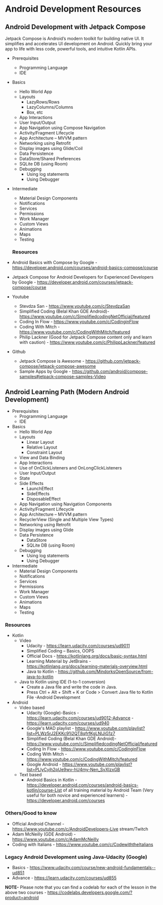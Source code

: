 # Android Development Resources


## Android Development with Jetpack Compose

Jetpack Compose is Android’s modern toolkit for building native UI. It simplifies and accelerates UI development on Android. Quickly bring your app to life with less code, powerful tools, and intuitive Kotlin APIs.

- Prerequisites
  - Programming Language
  -	IDE
-	Basics
    -	Hello World App
    -	Layouts
        -	LazyRows/Rows
        -	LazyColumns/Columns
        -	Box, etc
    -	App Interactions
    -	User Input/Output
    -	App Navigation using Compose Navigation
    -	Activity/Fragment Lifecycle
    -	App Architecture – MVVM pattern
    -	Networking using Retrofit
    -	Display images using Glide/Coil
    -	Data Persistence 
      -	DataStore/Shared Preferences
      -	SQLite DB (using Room)
    - Debugging
      -	Using log statements
      - Using Debugger
- Intermediate
  -	Material Design Components
  -	Notifications
  -	Services
  -	Permissions
  -	Work Manager
  -	Custom Views
  -	Animations
  -	Maps
  -	Testing
  
  ### Resources
- Android Basics with Compose by Google - https://developer.android.com/courses/android-basics-compose/course
- Jetpack Compose for Android Developers for Experienced Developers by Google - https://developer.android.com/courses/jetpack-compose/course
- Youtube
  - Stevdza San - https://www.youtube.com/c/StevdzaSan
  -	Simplified Coding (Belal Khan GDE Android)- https://www.youtube.com/c/SimplifiedcodingNetOfficial/featured
  -	Coding In Flow - https://www.youtube.com/c/CodinginFlow
  -	Coding With Mitch - https://www.youtube.com/c/CodingWithMitch/featured
  -	Philip Lackner (Good for Jetpack Compose content only and learn with caution) - https://www.youtube.com/c/PhilippLackner/featured
- Github
  - Jetpack Compose is Awesome - https://github.com/jetpack-compose/jetpack-compose-awesome
  - Sample Apps by Google - https://github.com/android/compose-samples#jetpack-compose-samples-Video
  
## Android Learning Path (Modern Android Development)

- Prerequisites
  - Programming Language
  -	IDE
-	Basics
    -	Hello World App
    -	Layouts
        -	Linear Layout
        -	Relative Layout
        -	Constraint Layout
    -	View and Data Binding
    -	App Interactions
      -	Use of OnClickListeners and OnLongClickListeners
    -	User Input/Output
    - State
    - Side Effects
      - LaunchEffect
      - SideEffects
      - DisposableEffect
    -	App Navigation using Navigation Components
    -	Activity/Fragment Lifecycle
    -	App Architecture – MVVM pattern
    -	RecyclerView (Single and Multiple View Types)
    -	Networking using Retrofit
    -	Display images using Glide
      -	Data Persistence 
        -	DataStore
        -	SQLite DB (using Room)
    - Debugging
      -	Using log statements
      - Using Debugger
- Intermediate
  -	Material Design Components
  -	Notifications
  -	Services
  -	Permissions
  -	Work Manager
  -	Custom Views
  -	Animations
  -	Maps
  -	Testing

### Resources

- Kotlin
  -	Video
      -	Udacity - https://learn.udacity.com/courses/ud9011
      -	Simplified Coding – Basics, OOPS
      -	Official Docs - https://kotlinlang.org/docs/basic-syntax.html
      -	Learning Material by JetBrains - https://kotlinlang.org/docs/learning-materials-overview.html
      -	Java to Kotlin - https://github.com/MindorksOpenSource/from-java-to-kotlin
  -	Java to Kotlin using IDE (1-to-1 conversion)
    -	Create a Java file and write the code in Java.
    -	Press Ctrl + Alt + Shift + K or Code > Convert Java file to Kotlin File -Android Development
- Android
  -	Video based
    -	Udacity (Google)-Basics - https://learn.udacity.com/courses/ud9012-Advance - https://learn.udacity.com/courses/ud940
    - Google's MAD playlist - https://www.youtube.com/playlist?list=PLWz5rJ2EKKc91i2QT8qfrfKgLNlJiG1z7
    -	Simplified Coding (Belal Khan GDE Android)- https://www.youtube.com/c/SimplifiedcodingNetOfficial/featured
    -	Coding In Flow - https://www.youtube.com/c/CodinginFlow
    -	Coding With Mitch - https://www.youtube.com/c/CodingWithMitch/featured
    -	Google Android - https://www.youtube.com/playlist?list=PLlyCyjh2pUe9wv-hU4my-Nen_SvXIzxGB
  -	Text based
    -	Android Basics in Kotlin - https://developer.android.com/courses/android-basics-kotlin/course-List of all training material by Android Team (Very useful for both novice and experienced learners) - https://developer.android.com/courses

### Others/Good to know
- Official Android Channel - https://www.youtube.com/c/AndroidDevelopers-Live stream/Twitch
-	Adam McNeilly (GDE Android) - https://www.youtube.com/c/AdamMcNeilly
-	Coding with Italians - https://www.youtube.com/c/CodewiththeItalians

### Legacy Android Development using Java-Udacity (Google)
-	Basics - https://www.udacity.com/course/new-android-fundamentals--ud851
-	Advance - https://learn.udacity.com/courses/ud855

**NOTE-** Please note that you can find a codelab for each of the lesson in the above two courses - https://codelabs.developers.google.com/?product=android 

